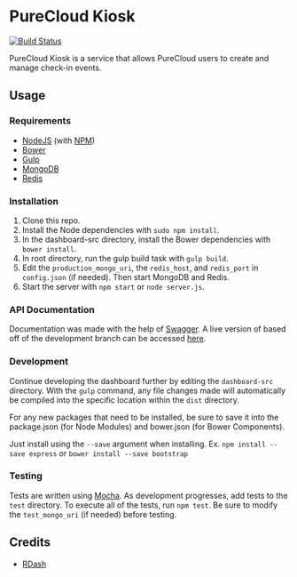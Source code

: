# PureCloud Kiosk

[![Build Status](https://travis-ci.org/charlieduong94/PureCloud-Kiosk.svg)](https://travis-ci.org/charlieduong94/PureCloud-Kiosk)

PureCloud Kiosk is a service that allows PureCloud users to create and manage check-in events.

## Usage
### Requirements
* [NodeJS](http://nodejs.org/) (with [NPM](https://www.npmjs.org/))
* [Bower](http://bower.io)
* [Gulp](http://gulpjs.com)
* [MongoDB](http://mongodb.org)
* [Redis](http://redis.io)

### Installation
1. Clone this repo.
2. Install the Node dependencies with `sudo npm install`.
3. In the dashboard-src directory, install the Bower dependencies with  `bower install`.
4. In root directory, run the gulp build task with `gulp build`.
5. Edit the `production_mongo_uri`, the `redis_host`, and `redis_port` in `config.json` (if needed). Then start MongoDB and Redis.
6. Start the server with `npm start` or `node server.js`.

### API Documentation
Documentation was made with the help of [Swagger](http://swagger.io). A live version of based off of the development branch can be accessed [here](http://charlie-duong.com:8000/api-docs).

### Development
Continue developing the dashboard further by editing the `dashboard-src` directory. With the `gulp` command, any file changes made will automatically be compiled into the specific location within the `dist` directory.

For any new packages that need to be installed, be sure to save it into the package.json (for Node Modules)
and bower.json (for Bower Components).

Just install using the `--save` argument when installing. Ex. `npm install --save express` or `bower install --save bootstrap`

### Testing
Tests are written using [Mocha](http://mochajs.org). As development progresses, add tests to the `test` directory. To execute all of the tests, run `npm test`. Be sure to modify the `test_mongo_uri` (if needed) before testing.

## Credits
* [RDash](https://github.com/rdash/rdash-ui)
